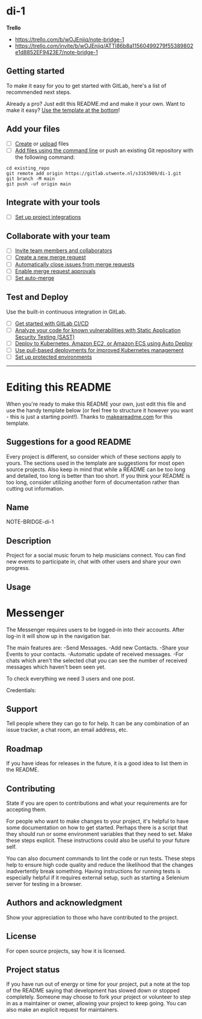 # di-1

**Trello**
- https://trello.com/b/wOJEnjiq/note-bridge-1
- https://trello.com/invite/b/wOJEnjiq/ATTI86b8a11560499279f55389802e1d8852EF9423E7/note-bridge-1

## Getting started

To make it easy for you to get started with GitLab, here's a list of recommended next steps.

Already a pro? Just edit this README.md and make it your own. Want to make it easy? [Use the template at the bottom](#editing-this-readme)!

## Add your files

- [ ] [Create](https://docs.gitlab.com/ee/person/project/repository/web_editor.html#create-a-file) or [upload](https://docs.gitlab.com/ee/person/project/repository/web_editor.html#upload-a-file) files
- [ ] [Add files using the command line](https://docs.gitlab.com/ee/gitlab-basics/add-file.html#add-a-file-using-the-command-line) or push an existing Git repository with the following command:

```
cd existing_repo
git remote add origin https://gitlab.utwente.nl/s3163989/di-1.git
git branch -M main
git push -uf origin main
```

## Integrate with your tools

- [ ] [Set up project integrations](https://gitlab.utwente.nl/s3163989/di-1/-/settings/integrations)

## Collaborate with your team

- [ ] [Invite team members and collaborators](https://docs.gitlab.com/ee/person/project/members/)
- [ ] [Create a new merge request](https://docs.gitlab.com/ee/person/project/merge_requests/creating_merge_requests.html)
- [ ] [Automatically close issues from merge requests](https://docs.gitlab.com/ee/person/project/issues/managing_issues.html#closing-issues-automatically)
- [ ] [Enable merge request approvals](https://docs.gitlab.com/ee/person/project/merge_requests/approvals/)
- [ ] [Set auto-merge](https://docs.gitlab.com/ee/person/project/merge_requests/merge_when_pipeline_succeeds.html)

## Test and Deploy

Use the built-in continuous integration in GitLab.

- [ ] [Get started with GitLab CI/CD](https://docs.gitlab.com/ee/ci/quick_start/index.html)
- [ ] [Analyze your code for known vulnerabilities with Static Application Security Testing (SAST)](https://docs.gitlab.com/ee/person/application_security/sast/)
- [ ] [Deploy to Kubernetes, Amazon EC2, or Amazon ECS using Auto Deploy](https://docs.gitlab.com/ee/topics/autodevops/requirements.html)
- [ ] [Use pull-based deployments for improved Kubernetes management](https://docs.gitlab.com/ee/person/clusters/agent/)
- [ ] [Set up protected environments](https://docs.gitlab.com/ee/ci/environments/protected_environments.html)

***

# Editing this README

When you're ready to make this README your own, just edit this file and use the handy template below (or feel free to structure it however you want - this is just a starting point!). Thanks to [makeareadme.com](https://www.makeareadme.com/) for this template.

## Suggestions for a good README

Every project is different, so consider which of these sections apply to yours. The sections used in the template are suggestions for most open source projects. Also keep in mind that while a README can be too long and detailed, too long is better than too short. If you think your README is too long, consider utilizing another form of documentation rather than cutting out information.

## Name
NOTE-BRIDGE-di-1

## Description
Project for a social music forum to help musicians connect. You can find new events to participate in, chat with other users and share your own progress.

## Usage

# Messenger
The Messenger requires users to be logged-in into their accounts. After log-in it will show up in the navigation bar.

The main features are:
-Send Messages.
-Add new Contacts.
-Share your Events to your contacts.
-Automatic update of received messages.
-For chats which aren't the selected chat you can see the number of received messages which haven't been seen yet.

To check everything we need 3 users and one post.

Credentials:


## Support
Tell people where they can go to for help. It can be any combination of an issue tracker, a chat room, an email address, etc.

## Roadmap
If you have ideas for releases in the future, it is a good idea to list them in the README.

## Contributing
State if you are open to contributions and what your requirements are for accepting them.

For people who want to make changes to your project, it's helpful to have some documentation on how to get started. Perhaps there is a script that they should run or some environment variables that they need to set. Make these steps explicit. These instructions could also be useful to your future self.

You can also document commands to lint the code or run tests. These steps help to ensure high code quality and reduce the likelihood that the changes inadvertently break something. Having instructions for running tests is especially helpful if it requires external setup, such as starting a Selenium server for testing in a browser.

## Authors and acknowledgment
Show your appreciation to those who have contributed to the project.

## License
For open source projects, say how it is licensed.

## Project status
If you have run out of energy or time for your project, put a note at the top of the README saying that development has slowed down or stopped completely. Someone may choose to fork your project or volunteer to step in as a maintainer or owner, allowing your project to keep going. You can also make an explicit request for maintainers.
